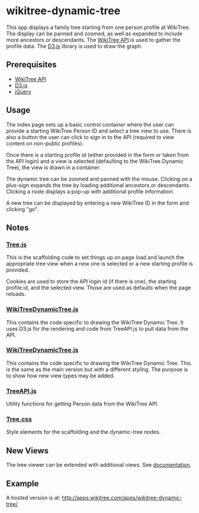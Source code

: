 # wikitree-dynamic-tree

This app displays a family tree starting from one person profile at WikiTree. The display can be panned and zoomed, as well as expanded to include more ancestors or descendants. The [WikiTree API](https://github.com/wikitree/wikitree-api) is used to gather the profile data. The [D3.js](https://d3js.org/) library is used to draw the graph.

## Prerequisites
* [WikiTree API](https://github.com/wikitree/wikitree-api)
* [D3.js](https://d3js.org/)
* [jQuery](https://jquery.com/)

## Usage

The index page sets up a basic control container where the user can provide a starting WikiTree Person ID and select a tree view to use. There is also a button the user can click to sign in to the API (required to view content on non-public profiles).

Once there is a starting profile id (either provided in the form or taken from the API login) and a view is selected (defaulting to the WikiTree Dynamic Tree), the view is drawn in a container.

The dynamic tree can be zoomed and panned with the mouse. Clicking on a plus-sign expands the tree by loading additional ancestors or descendants. Clicking a node displays a pop-up with additional profile information.

A new tree can be displayed by entering a new WikiTree ID in the form and clicking "go". 


## Notes

### [Tree.js](Tree.js) 
This is the scaffolding code to set things up on page load and launch the appropriate tree view when a new one is selected or a new starting profile is provided.

Cookies are used to store the API login id (if there is one), the starting profile id, and the selected view. Those are used as defaults when the page reloads.

### [WikiTreeDynamicTree.js](views/baseDynamicTree/WikiTreeDynamicTreeViewer.js)
This contains the code specific to drawing the WikiTree Dynamic Tree. It uses D3.js for the rendering and code from TreeAPI.js to pull data from the API.

### [WikiTreeDynamicTree.js](views/restyledBaseExample/restyledBaseExample.js)
This contains the code specific to drawing the WikiTree Dynamic Tree. This is the same as the main version but with a different styling. The purpose is to show how new view types may be added.

### [TreeAPI.js](TreeAPI.js)
Utility functions for getting Person data from the WikiTree API.

### [Tree.css](Tree.css)
Style elements for the scaffolding and the dynamic-tree nodes.

## New Views

The tree viewer can be extended with additional views.  See [documentation](docs/contributing.md).

## Example

A hosted version is at: http://apps.wikitree.com/apps/wikitree-dynamic-tree/


